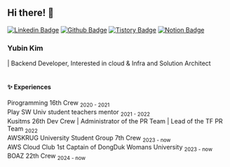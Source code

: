 ## Hi there! 👋
[![Linkedin Badge](https://img.shields.io/badge/-LinkedIn-blue?style=flat-square&logo=LinkedIn&logoColor=white&link=https://www.linkedin.com/in/dev-yubin/)](https://www.linkedin.com/in/dev-yubin/)
[![Github Badge](https://img.shields.io/badge/-Github-181717?style=flat-square&logo=GitHub&logoColor=white&link=https://github.com/yubin21)](https://github.com/yubin21) 
[![Tistory Badge](https://img.shields.io/badge/-Tistory-ff5a4a?style=flat-square&logo=Tistory&logoColor=white&link=https://dev-yubin.tistory.com/)](https://dev-yubin.tistory.com/)
[![Notion Badge](https://img.shields.io/badge/-Notion-000000?style=flat-square&logo=Notion&logoColor=white&link=https://dev-yubin.notion.site/Yubin-Kim-c217d8cf783c4b2fb52d4453faeb1a1d)](https://dev-yubin.notion.site/Yubin-Kim-c217d8cf783c4b2fb52d4453faeb1a1d) 

### Yubin Kim   
| Backend Developer, Interested in cloud & Infra and Solution Architect
<br>
<br>
#### ✨ Experiences 
Pirogramming 16th Crew <sub>2020 - 2021 </sub>  
Play SW Univ student teachers mentor <sub>2021 - 2022</sub>  
Kusitms 26th Dev Crew | Administrator of the PR Team | Lead of the TF PR Team <sub>2022</sub>  
AWSKRUG University Student Group 7th Crew <sub>2023 - now</sub>  
AWS Cloud Club 1st Captain of DongDuk Womans University <sub>2023 - now</sub>  
BOAZ 22th Crew <sub>2024 - now</sub> 
